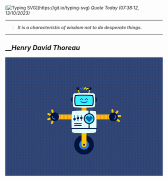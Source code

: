 [![Typing SVG](https://readme-typing-svg.herokuapp.com?font=Press+Start+2P&color=C2F784&size=35&width=900&height=100&lines=Hello+World%2C+I'm+Hung+!)](https://git.io/typing-svg) 
_Quote Today (07:38:12, 13/10/2023)_
___
>**_It is a characteristic of wisdom not to do desperate things._**
___

## __**_Henry David Thoreau_**

![RobotDance](src/assets/images/robot-dancing-dribble.gif?style=center)
